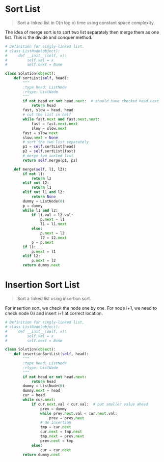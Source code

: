 # Sort List

> Sort a linked list in O(n log n) time using constant space complexity.

The idea of merge sort is to sort two list separately then merge them as one list. This is the divide and conquer method.

```Python
# Definition for singly-linked list.
# class ListNode(object):
#     def __init__(self, x):
#         self.val = x
#         self.next = None

class Solution(object):
    def sortList(self, head):
        """
        :type head: ListNode
        :rtype: ListNode
        """
        if not head or not head.next:  # should have checked head.next as well
            return head
        fast, slow = head, head
        # cut the list in half
        while fast.next and fast.next.next:
            fast = fast.next.next
            slow = slow.next
        fast = slow.next
        slow.next = None
        # sort the two list separately
        p1 = self.sortList(head)
        p2 = self.sortList(fast)
        # merge two sorted list
        return self.merge(p1, p2)

    def merge(self, l1, l2):
        if not l1:
            return l2
        elif not l2:
            return l1
        elif not l1 and l2:
            return None
        dummy = ListNode(0)
        p = dummy
        while l1 and l2:
            if l1.val < l2.val:
                p.next = l1
                l1 = l1.next
            else:
                p.next = l2
                l2 = l2.next
            p = p.next
        if l1:
            p.next = l1
        elif l2:
            p.next = l2
        return dummy.next
```

# Insertion Sort List

> Sort a linked list using insertion sort.

For insertion sort, we check the node one by one. For node i+1, we need to check node 0:i and insert i+1 at correct location.

```Python
# Definition for singly-linked list.
# class ListNode(object):
#     def __init__(self, x):
#         self.val = x
#         self.next = None

class Solution(object):
    def insertionSortList(self, head):
        """
        :type head: ListNode
        :rtype: ListNode
        """
        if not head or not head.next:
            return head
        dummy = ListNode(0)
        dummy.next = head
        cur = head
        while cur.next:
            if cur.next.val < cur.val:  # put smaller value ahead
                prev = dummy
                while prev.next.val < cur.next.val:
                    prev = prev.next
                # do insertion
                tmp = cur.next
                cur.next = tmp.next
                tmp.next = prev.next
                prev.next = tmp
            else:
                cur = cur.next
        return dummy.next
```

